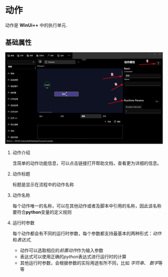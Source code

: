 # 动作

动作是 **WinUi++** 中的执行单元.


## 基础属性
![basic](./images/01.png)

1. 动作介绍
   
   含简单的动作功能信息，可以点击链接打开帮助文档，查看更为详细的信息。
   
2. 动作标题
   
   标题是显示在流程中的动作名称
   
3. 动作名称
   
   每个动作唯一的名称，可以在其他动作或者及脚本中引用的名称，因此该名称要符合**python**变量的定义规则

4. 运行时参数
   
   每个动作都会有不同的运行时参数，每个参数都支持最基本的两种形式：*动作*和*表达式*, 
   * 动作可以选取相应的*前置动作*作为输入参数
   * 表达式可以使用正确的*python*表达式进行运行时的计算
   * 其他运行时参数，会根据参数的实际用途有所不同，比如 *字符串*、 *数字*等等  


